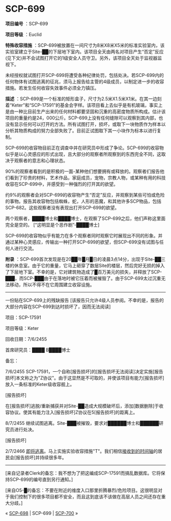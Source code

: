 # SCP-699
                        


**项目编号** ：SCP-699

**项目等级** ：Euclid

**特殊收容措施** ：SCP-699被放置在一间尺寸为8米X8米X5米的标准实验室内，该实验室建立于Site-██的下层地下室内。该项目全天由两名对项目产生“否定”反应(见下文)并不会试图打开它的1级安全人员守卫。另外，该项目全天处于监视器监视下。

未经授权就试图打开SCP-699将遭受各种纪律处罚，包括处决。若SCP-699内的任何物体有试图逃离的征兆，须马上报告给主管的4级成员，以制定进一步的收容措施。若发生任何收容失效事件必须全力镇压。

**描述** ：SCP-699是一个标准的矩形盒子，尺寸为2.5米X1.5米X1米。在其一边刻着“Keter”和“SCP-17591”的基金会字样。该项目看上去似乎是有机玻璃，事实上是由一种比目前生产出来的任何材料都要坚固和沉重的高密度物质所构成。估计该项目的重量约是24，000公斤。SCP-699上没有任何缝隙可以观察到其内部，也没有显示任何可以打开的方法。所有试图打开，损坏，或取下一块物质作为样本以分析其物质构成的努力全部失败了。目前正试图取下其一小块作为标本以进行复制。

SCP-699的收容物目前正在调查中并在研究员中形成了争论。SCP-699的收容物似乎是以心灵感应的形式出现，且大部分的观察者所观察到的东西完全不同，这取决于观察者的意志和心理状态。

90%的观察者看到的是积极的一面-某种他们想要拥有或释放的。观察者们报告他们看到了珍贵的材料，艺术作品，家庭成员，宠物，宗教人物，或某种有用的科技收容在SCP-699中，并感受到一种强烈的打开其的欲望。

约9%的观察者会对SCP-699的收容物产生“否定”反应，并观察到某些可怕或危险的事物。报告其收容物包括蜘蛛，蛇，人形的恶魔，和其他许多SCP物品，包括SCP-682。这些观察者没有表现出打开SCP-699的欲望。

两个观察者，████博士和████博士，在观察了SCP-699之后，他们声称这里面完全是空的。
[“这明显是个恶作剧”-████博士]

SCP-699的收容物似乎有能力在多个观察者同时观察它时展现出不同的形象。并通过某种心灵感应，传输出一种打开SCP-699的欲望，但SCP-699没有试图与任何人进行交流。

**附录** ：SCP-699首次发现是在20██年█月█日的凌晨3点14分，出现于Site-██三楼的休息室。由于它的重量，它马上砸穿了数层Site的楼层，然后完好无损的掉入了下层地下室。不幸的是，它对建筑物造成了█百万美元的损失，并释放了SCP-███，而SCP-███由于在落地时被它压着而被摧毁了。由于SCP-699太过沉重无法移动，所以不得不在它周围建立收容设施。


---

一份贴在SCP-699上的残缺报告
[该报告只允许4级人员参阅。不幸的是，报告的大部分内容在SCP-699到达时损坏了，因而无法阅读]

项目：SCP-17591

项目等级：Keter

回收日期：7/6/2455

首席研究员：████ B████博士

备忘：

7/6/2455 SCP-17591，一个自称[报告损坏]的[报告损坏无法阅读]决定实施[报告损坏]本文称之为"Z协议"。由于这显然是不可取的，并使该项目有能力[报告损坏]放入一条标准的Keter级收容舰上。

[报告损坏]

在[报告损坏]逃脱/重新捕获并对Site-██造成大规模破坏后，添加[数据删除]于收容协议。使其有能力注入[报告损坏]Z协议在5[报告损坏]的距离上。

8/7/2455 继续试图逃离。Site-███被摧毁，要求对██████博士和██████研究员进行处决。

[报告损坏]

2/7/2466 <a shape='rect' class='newpage' href='/gamedaypart1index'>&#21363;&#23558;&#36867;&#31163;</a>。马上实施实验收容措施"T"。我们相信[接收到的时间轴](/scp-052)的居民会[报告损坏]并持续很多年。


---

[来自记录者Clerk的备忘：我不想为了把这编成SCP-17591而搞乱数据库。它将保持SCP-699的编号直到另行通知。]

[来自O5-█的备忘：不要在附近的维度入口那里折腾暴烈/危险项目。这很明显对于我们控制下的很多项目都不安全，而且这到底该不该做在高层人员之间还存在重大分歧。]



« [SCP-698](/scp-698) | SCP-699 | [SCP-700](/scp-700) »





                    